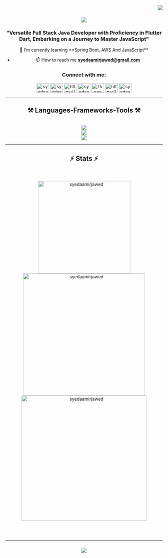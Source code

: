 <img align="right" src="https://visitor-badge.laobi.icu/badge?page_id=SyedAamirJawed.SyedAamirJawed" />

<h1 align="center">
    <img src="https://readme-typing-svg.herokuapp.com/?font=Righteous&size=80&center=true&vCenter=true&width=1000&height=100&duration=4000&lines=Hi+There!+👋;+I'm+Aamir+Jawed!;" />
</h1>
<h3 align="center">"Versatile Full Stack Java Developer with Proficiency in Flutter Dart, Embarking on a Journey to Master JavaScript"</h3>


<div align=center>
  🌱 I’m currently learning **Spring Boot, AWS And JavaScript**
  
- 📫 How to reach me **syedaamirjawed@gmail.com**
</div>


<h3 align="center">Connect with me:</h3>
<p align="center">
<a href="https://linkedin.com/in/syedaamirjawed" target="blank"><img align="center" src="https://raw.githubusercontent.com/rahuldkjain/github-profile-readme-generator/master/src/images/icons/Social/linked-in-alt.svg" alt="syedaamirjawed" height="30" width="40" /></a>
<a href="https://www.leetcode.com/syedaamirjawed" target="blank"><img align="center" src="https://raw.githubusercontent.com/rahuldkjain/github-profile-readme-generator/master/src/images/icons/Social/leet-code.svg" alt="syedaamirjawed" height="30" width="40" /></a>
<a href="//www.youtube.com/@ajproductionmyp" target="blank"><img align="center" src="https://raw.githubusercontent.com/rahuldkjain/github-profile-readme-generator/master/src/images/icons/Social/youtube.svg" alt="https://www.youtube.com/@ajproductionmyp" height="30" width="40" /></a>
<a href="https://instagram.com/syedaamirjawed" target="blank"><img align="center" src="https://raw.githubusercontent.com/rahuldkjain/github-profile-readme-generator/master/src/images/icons/Social/instagram.svg" alt="syedaamirjawed" height="30" width="40" /></a>
<a href="https://fb.com/theaamirjawed" target="blank"><img align="center" src="https://raw.githubusercontent.com/rahuldkjain/github-profile-readme-generator/master/src/images/icons/Social/facebook.svg" alt="theaamirjawed" height="30" width="40" /></a>
<a href="https://www.ajproduction.in/" target="blank"><img align="center" src="https://raw.githubusercontent.com/rahuldkjain/github-profile-readme-generator/master/src/images/icons/Social/dribbble.svg" alt="https://www.ajproduction.in/" height="30" width="40" /></a>
<a href="https://twitter.com/syedaamirjawed" target="blank"><img align="center" src="https://raw.githubusercontent.com/rahuldkjain/github-profile-readme-generator/master/src/images/icons/Social/twitter.svg" alt="syedaamirjawed" height="30" width="40" /></a>



</div>
 <hr/>
 
<h2 align="center">⚒️ Languages-Frameworks-Tools ⚒️</h2>
<br/>
<div align="center">
    <img src="https://skillicons.dev/icons?i=java,spring,mysql,eclipse" /><br>
    <img src="https://skillicons.dev/icons?i=dart,flutter,firebase,vscode" /><br>
    <img src="https://skillicons.dev/icons?i=git,aws,linux,js,github,discord" />
</div>
<hr/>


<h2 align="center">⚡ Stats ⚡</h2>
<br>
<div align=center>
 <br/>
 <img width=295 src="https://github-readme-stats.vercel.app/api/top-langs?username=syedaamirjawed&show_icons=true&locale=en&layout=compact" alt="syedaamirjawed" />
  <img width=390 src="https://github-readme-stats.vercel.app/api?username=syedaamirjawed&show_icons=true&locale=en" alt="syedaamirjawed" />
  <img width=400 align="center" src="https://github-readme-streak-stats.herokuapp.com/?user=syedaamirjawed&" alt="syedaamirjawed" />
</div>

<br/><br/>
<hr/>

<h3 align="center">
    <img src="https://readme-typing-svg.herokuapp.com/?font=Righteous&size=25&center=true&vCenter=true&width=500&height=70&duration=4000&lines=Thanks+for+visiting!+✌️;" />
</h3>

<br/>
